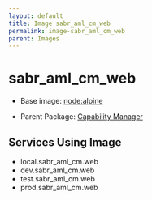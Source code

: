 ```yaml
---
layout: default
title: Image sabr_aml_cm_web
permalink: image-sabr_aml_cm_web
parent: Images
---
```

# sabr_aml_cm_web

* Base image:  [node:alpine](image-node:alpine)

* Parent Package: [Capability Manager](package--sabr-aml-cm)


## Services Using Image
* local.sabr_aml_cm.web
* dev.sabr_aml_cm.web
* test.sabr_aml_cm.web
* prod.sabr_aml_cm.web

